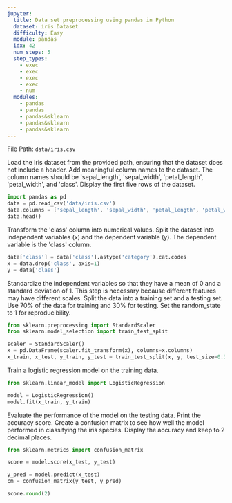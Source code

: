 ```yaml
---
jupyter:
  title: Data set preprocessing using pandas in Python
  dataset: iris Dataset
  difficulty: Easy
  module: pandas
  idx: 42
  num_steps: 5
  step_types:
    - exec
    - exec
    - exec
    - exec
    - num
  modules:
    - pandas
    - pandas
    - pandas&sklearn
    - pandas&sklearn
    - pandas&sklearn
---
```


File Path: `data/iris.csv`


Load the Iris dataset from the provided path, ensuring that the dataset does not include a header. Add meaningful column names to the dataset. The column names should be 'sepal_length', 'sepal_width', 'petal_length', 'petal_width', and 'class'. Display the first five rows of the dataset.
```python
import pandas as pd
data = pd.read_csv('data/iris.csv')
data.columns = ['sepal_length', 'sepal_width', 'petal_length', 'petal_width', 'class']
data.head()
```


Transform the 'class' column into numerical values. Split the dataset into independent variables (x) and the dependent variable (y). The dependent variable is the 'class' column.
```python
data['class'] = data['class'].astype('category').cat.codes
x = data.drop('class', axis=1)
y = data['class']
```


Standardize the independent variables so that they have a mean of 0 and a standard deviation of 1. This step is necessary because different features may have different scales. Split the data into a training set and a testing set. Use 70% of the data for training and 30% for testing. Set the random_state to 1 for reproducibility.
```python
from sklearn.preprocessing import StandardScaler
from sklearn.model_selection import train_test_split

scaler = StandardScaler()
x = pd.DataFrame(scaler.fit_transform(x), columns=x.columns)
x_train, x_test, y_train, y_test = train_test_split(x, y, test_size=0.3, random_state=1)
```


Train a logistic regression model on the training data.
```python
from sklearn.linear_model import LogisticRegression

model = LogisticRegression()
model.fit(x_train, y_train)
```

Evaluate the performance of the model on the testing data. Print the accuracy score. Create a confusion matrix to see how well the model performed in classifying the iris species. Display the accuracy and keep to 2 decimal places.
```python
from sklearn.metrics import confusion_matrix

score = model.score(x_test, y_test)

y_pred = model.predict(x_test)
cm = confusion_matrix(y_test, y_pred)

score.round(2)
```
